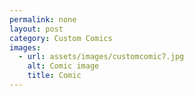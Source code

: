 ```yaml
---
permalink: none
layout: post
category: Custom Comics
images:   
  - url: assets/images/customcomic7.jpg
    alt: Comic image
    title: Comic
---
```

